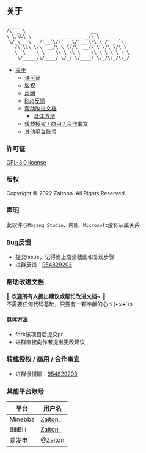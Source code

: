 ## 关于
```
 ____ 
/\  _`\                        __            
\ \,\L\_\     __   _ __    __ /\_\    ___    
 \/_\__ \   /'__`\/\`'__\/'__`\/\ \ /' _ `\  
   /\ \L\ \/\  __/\ \ \//\  __/\ \ \/\ \/\ \ 
   \ `\____\ \____\\ \_\\ \____\\ \_\ \_\ \_\
    \/_____/\/____/ \/_/ \/____/ \/_/\/_/\/_/
```

- [关于](#关于)
  - [许可证](#许可证)
  - [版权](#版权)
  - [声明](#声明)
  - [Bug反馈](#bug反馈)
  - [帮助改进文档](#帮助改进文档)
    - [具体方法](#具体方法)
  - [转载授权 / 商用 / 合作事宜](#转载授权--商用--合作事宜)
  - [其他平台账号](#其他平台账号)

### 许可证
[GPL-3.0 license](https://www.gnu.org/licenses/gpl-3.0.zh-cn.html)  

### 版权 
Copyright © 2022 Zaitonn. All Rights Reserved.

### 声明
此软件与`Mojang Studio`、`网易`、`Microsoft`没有从属关系

### Bug反馈
- 提交Issue，记得附上崩溃截图和复现步骤
- 进群反馈：[954829203](https://jq.qq.com/?_wv=1027&amp;k=XNZqPSPv)

### 帮助改进文档

💖 **欢迎所有人提出建议或帮忙改进文档~** 💖  
不需要任何代码基础，只要有一颗奉献的心ヾ(•ω•`)o
#### 具体方法
- fork该项目后提交pr
- 进群直接向作者提出更改建议

### 转载授权 / 商用 / 合作事宜
- 进群慢慢聊：[954829203](https://jq.qq.com/?_wv=1027&amp;k=XNZqPSPv)

### 其他平台账号

|平台| 用户名|
| --- | --- |
| Minebbs |[Zaiton_](https://www.minebbs.com/members/zaiton_.21326/)|
| BiliBili |[Zaiton_](https://space.bilibili.com/406125728)|
|爱发电|[@Zaiton](https://afdian.net/@Zaiton)|

